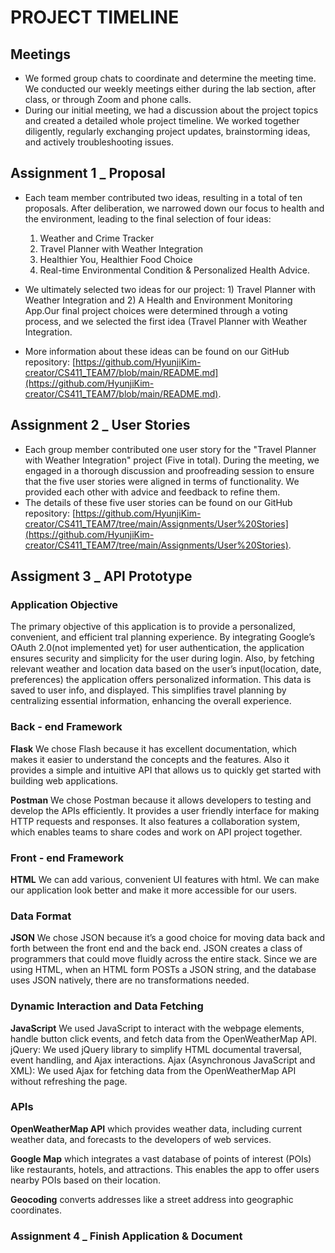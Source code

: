 # PROJECT TIMELINE


## Meetings
* We formed group chats to coordinate and determine the meeting time. We conducted our weekly meetings either during the lab section, after class, or through Zoom and phone calls.
* During our initial meeting, we had a discussion about the project topics and created a detailed whole project timeline. We worked together diligently, regularly exchanging project updates, brainstorming ideas, and actively troubleshooting issues. 

## Assignment 1 _ Proposal
* Each team member contributed two ideas, resulting in a total of ten proposals. After deliberation, we narrowed down our focus to health and the environment, leading to the final selection of four ideas:
  1) Weather and Crime Tracker
  2) Travel Planner with Weather Integration
  3) Healthier You, Healthier Food Choice
  4) Real-time Environmental Condition & Personalized Health Advice.
     
* We ultimately selected two ideas for our project: 1) Travel Planner with Weather Integration and 2) A Health and Environment Monitoring App.Our final project choices were determined through a voting process, and we selected the first idea (Travel Planner with Weather Integration.
* More information about these ideas can be found on our GitHub repository: [https://github.com/HyunjiKim-creator/CS411_TEAM7/blob/main/README.md](https://github.com/HyunjiKim-creator/CS411_TEAM7/blob/main/README.md). 


## Assignment 2 _ User Stories
* Each group member contributed one user story for the "Travel Planner with Weather Integration" project (Five in total). During the meeting, we engaged in a thorough discussion and proofreading session to ensure that the five user stories were aligned in terms of functionality. We provided each other with advice and feedback to refine them. 
* The details of these five user stories can be found on our GitHub repository: [https://github.com/HyunjiKim-creator/CS411_TEAM7/tree/main/Assignments/User%20Stories](https://github.com/HyunjiKim-creator/CS411_TEAM7/tree/main/Assignments/User%20Stories).


## Assigment 3 _ API Prototype

### Application Objective
The primary objective of this application is to provide a personalized, convenient, and efficient tral planning experience. By integrating Google’s OAuth 2.0(not implemented yet) for user authentication, the application ensures security and simplicity for the user during login. Also, by fetching relevant weather and location data based on the user’s input(location, date, preferences) the application offers personalized information. This data is saved to user info, and displayed. This simplifies travel planning by centralizing essential information, enhancing the overall experience. 

### Back - end Framework

**Flask**
We chose Flash because it has excellent documentation, which makes it easier to understand the concepts and the features. Also it provides a simple and intuitive API that allows us to quickly get started with building web applications.

**Postman**
We chose Postman because it allows developers to testing and develop the APIs efficiently. It provides a user friendly interface for making HTTP requests and responses. It also features a collaboration system, which enables teams to share codes and work on API project together.

### Front - end Framework

**HTML**
We can add various, convenient UI features with html. We can make our application look better and make it more accessible for our users.
  
### Data Format

**JSON**
We chose JSON because it’s a good choice for moving data back and forth between the front end and the back end. JSON creates a class of programmers that could move fluidly across the entire stack. Since we are using HTML, when an HTML form POSTs a JSON string, and the database uses JSON natively, there are no transformations needed.

### Dynamic Interaction and Data Fetching
  
**JavaScript**
We used JavaScript to interact with the webpage elements, handle button click events, and fetch data from the OpenWeatherMap API.
jQuery: We used jQuery library to simplify HTML documental traversal, event handling, and Ajax interactions.
Ajax (Asynchronous JavaScript and XML): We used Ajax for fetching data from the OpenWeatherMap API without refreshing the page.

### APIs
**OpenWeatherMap API** which provides weather data, including current weather data, and forecasts to the developers of web services.

**Google Map** which integrates a vast database of points of interest (POIs) like restaurants, hotels, and attractions. This enables the app to offer users nearby POIs based on their location.

**Geocoding** converts addresses like a street address into geographic coordinates.

### Assignment 4 _ Finish Application & Document
